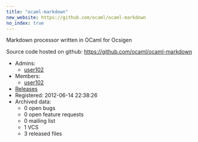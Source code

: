 ```yaml
---
title: "ocaml-markdown"
new_website: https://github.com/ocaml/ocaml-markdown
no_index: true
---
```


Markdown processor written in OCaml for Ocsigen

Source code hosted on github: https://github.com/ocaml/ocaml-markdown


* Admins:
  * [user102](/users/user102)
* Members:
  * [user102](/users/user102)
* [Releases](https://download.ocamlcore.org/ocaml-markdown)
* Registered: 2012-06-14 22:38:26
* Archived data:
  * 0 open bugs
  * 0 open feature requests
  * 0 mailing list
  * 1 VCS
  * 3 released files
